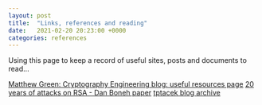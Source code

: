 ```yaml
---
layout: post
title:  "Links, references and reading"
date:   2021-02-20 20:23:00 +0000
categories: references
---
```

Using this page to keep a record of useful sites, posts and documents to read...

[Matthew Green: Cryptography Engineering blog: useful resources page](https://blog.cryptographyengineering.com/useful-cryptography-resources/)
[20 years of attacks on RSA - Dan Boneh paper](http://crypto.stanford.edu/~dabo/pubs/papers/RSA-survey.pdf)
[tptacek blog archive](https://sockpuppet.org/blog/archives/)
